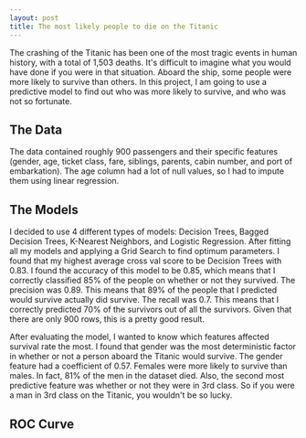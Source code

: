 ```yaml
---
layout: post
title: The most likely people to die on the Titanic
---  
```


The crashing of the Titanic has been one of the most tragic events in human history, with a total of 1,503 deaths. It's difficult to imagine what you would have done if you were in that situation. Aboard the ship, some people were more likely to survive than others. In this project, I am going to use a predictive model to find out who was more likely to survive, and who was not so fortunate.

## The Data ##

The data contained roughly 900 passengers and their specific features (gender, age, ticket class, fare, siblings, parents, cabin number, and port of embarkation). The age column had a lot of null values, so I had to impute them using linear regression.

## The Models ##

I decided to use 4 different types of models: Decision Trees, Bagged Decision Trees, K-Nearest Neighbors, and Logistic Regression. After fitting all my models and applying a Grid Search to find optimum parameters. I found that my highest average cross val score to be Decision Trees with 0.83. I found the accuracy of this model to be 0.85, which means that I correctly classified 85% of the people on whether or not they survived. The precision was 0.89. This means that 89% of the people that I predicted would survive actually did survive. The recall was 0.7. This means that I correctly predicted 70% of the survivors out of all the survivors. Given that there are only 900 rows, this is a pretty good result.

After evaluating the model, I wanted to know which features affected survival rate the most. I found that gender was the most deterministic factor in whether or not a person aboard the Titanic would survive. The gender feature had a coefficient of 0.57. Females were more likely to survive than males. In fact, 81% of the men in the dataset died. Also, the second most predictive feature was whether or not they were in 3rd class. So if you were a man in 3rd class on the Titanic, you wouldn't be so lucky.

## ROC Curve ##
